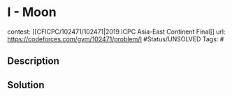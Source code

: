 # I - Moon

contest: [[CFICPC/102471/102471|2019 ICPC Asia-East Continent Final]]
url: https://codeforces.com/gym/102471/problem/I
#Status/UNSOLVED
Tags: #

## Description

## Solution

